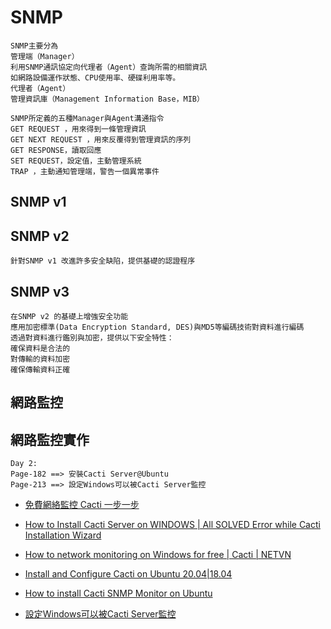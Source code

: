 # SNMP




```
SNMP主要分為
管理端（Manager）
利用SNMP通訊協定向代理者（Agent）查詢所需的相關資訊
如網路設備運作狀態、CPU使用率、硬碟利用率等。 
代理者（Agent）
管理資訊庫（Management Information Base，MIB）
```
```
SNMP所定義的五種Manager與Agent溝通指令
GET REQUEST ，用來得到一條管理資訊
GET NEXT REQUEST ，用來反覆得到管理資訊的序列
GET RESPONSE，讀取回應
SET REQUEST，設定值，主動管理系統
TRAP ，主動通知管理端，警告一個異常事件
```
## SNMP v1
## SNMP v2
```
針對SNMP v1 改進許多安全缺陷，提供基礎的認證程序
```
## SNMP v3
```
在SNMP v2 的基礎上增強安全功能
應用加密標準(Data Encryption Standard, DES)與MD5等編碼技術對資料進行編碼
透過對資料進行鑑別與加密，提供以下安全特性：
確保資料是合法的
對傳輸的資料加密
確保傳輸資料正確
```
## 網路監控


## 網路監控實作
```
Day 2:
Page-182 ==> 安裝Cacti Server@Ubuntu
Page-213 ==> 設定Windows可以被Cacti Server監控
```
- [免費網絡監控 Cacti 一步一步](https://www.youtube.com/watch?v=u6-Y7AEI1MQ)
- [How to Install Cacti Server on WINDOWS | All SOLVED Error while Cacti Installation Wizard](https://www.youtube.com/watch?v=XTKuOmfs-PE)
- [How to network monitoring on Windows for free | Cacti | NETVN](https://www.youtube.com/watch?v=tfbttqvp1E4)

- [Install and Configure Cacti on Ubuntu 20.04|18.04](https://computingforgeeks.com/install-and-configure-cacti-on-ubuntu/)
- [How to install Cacti SNMP Monitor on Ubuntu](https://www.techrepublic.com/article/how-to-install-cacti-snmp-monitor-on-ubuntu/)

- [設定Windows可以被Cacti Server監控](https://a84923977.blogspot.com/2016/07/windowscacti-server.html)
